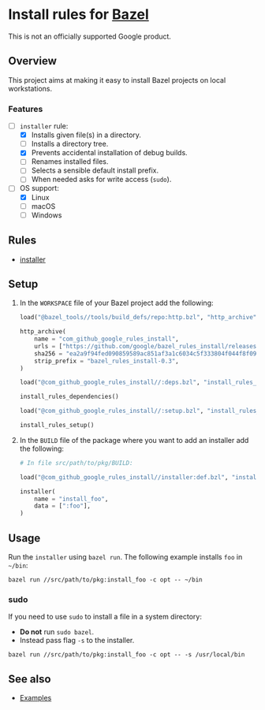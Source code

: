 # Install rules for [Bazel](https://bazel.build)

This is not an officially supported Google product.

## Overview

This project aims at making it easy to install Bazel projects on local
workstations.

### Features

- [ ] `installer` rule:
    - [x] Installs given file(s) in a directory.
    - [ ] Installs a directory tree.
    - [x] Prevents accidental installation of debug builds.
    - [ ] Renames installed files.
    - [ ] Selects a sensible default install prefix.
    - [ ] When needed asks for write access (`sudo`).
- [ ] OS support:
    - [x] Linux
    - [ ] macOS
    - [ ] Windows

## Rules

* [installer](docs/installer_rule.md#installer)

## Setup

1.  In the `WORKSPACE` file of your Bazel project add the following:

    ```python
    load("@bazel_tools//tools/build_defs/repo:http.bzl", "http_archive")

    http_archive(
        name = "com_github_google_rules_install",
        urls = ["https://github.com/google/bazel_rules_install/releases/download/0.3/bazel_rules_install-0.3.tar.gz"],
        sha256 = "ea2a9f94fed090859589ac851af3a1c6034c5f333804f044f8f094257c33bdb3",
        strip_prefix = "bazel_rules_install-0.3",
    )

    load("@com_github_google_rules_install//:deps.bzl", "install_rules_dependencies")

    install_rules_dependencies()

    load("@com_github_google_rules_install//:setup.bzl", "install_rules_setup")

    install_rules_setup()
    ```

1.  In the `BUILD` file of the package where you want to add an installer add
    the following:

    ````python
    # In file src/path/to/pkg/BUILD:

    load("@com_github_google_rules_install//installer:def.bzl", "installer")

    installer(
        name = "install_foo",
        data = [":foo"],
    )
    ````

## Usage

Run the `installer` using `bazel run`. The following example installs `foo` in
`~/bin`:

```shell
bazel run //src/path/to/pkg:install_foo -c opt -- ~/bin
```

### sudo

If you need to use `sudo` to install a file in a system directory:

* **Do not** run `sudo bazel`.
* Instead pass flag `-s` to the installer.

```shell
bazel run //src/path/to/pkg:install_foo -c opt -- -s /usr/local/bin
```

## See also

* [Examples](examples/README.md)
